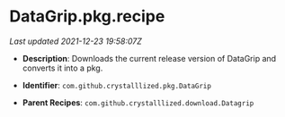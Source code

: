 # DataGrip.pkg.recipe

_Last updated 2021-12-23 19:58:07Z_

- **Description**: Downloads the current release version of DataGrip and converts it into a pkg.

- **Identifier**: `com.github.crystalllized.pkg.DataGrip`

- **Parent Recipes**: `com.github.crystalllized.download.Datagrip`
